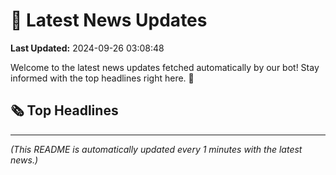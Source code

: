 # 📰 Latest News Updates
**Last Updated:** 2024-09-26 03:08:48

Welcome to the latest news updates fetched automatically by our bot! Stay informed with the top headlines right here. 🚀

## 🗞️ Top Headlines

---
*(This README is automatically updated every 1 minutes with the latest news.)*
